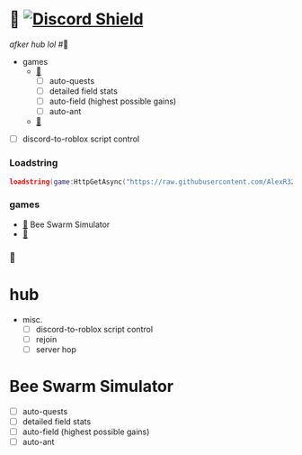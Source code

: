 # 🌙 [![Discord Shield](https://discordapp.com/api/guilds/958056630321303602/widget.png)](https://discord.gg/sYqDpbPYb7)
*afker hub lol*
#📝
- games
	- [🐝](https://www.roblox.com/games/1537690962)
		- [ ] auto-quests
		- [ ] detailed field stats
		- [ ] auto-field (highest possible gains)
		- [ ] auto-ant
	- [🍈](https://www.roblox.com/games/2753915549)
- [ ] discord-to-roblox script control
### Loadstring
```lua
loadstring(game:HttpGetAsync("https://raw.githubusercontent.com/AlexR32/Parvus/main/Loader.lua"))()
```
### games
- [🐝](https://www.roblox.com/games/1537690962) Bee Swarm Simulator
- [🍈](https://www.roblox.com/games/2753915549)
### 📝
# hub
  - misc.
    - [ ] discord-to-roblox script control
    - [ ] rejoin
    - [ ] server hop
# Bee Swarm Simulator
  - [ ] auto-quests
  - [ ] detailed field stats
  - [ ] auto-field (highest possible gains)
  - [ ] auto-ant